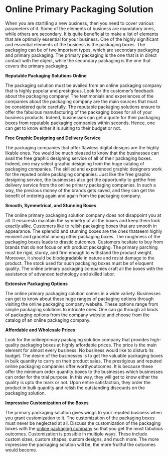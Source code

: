 # Online Primary Packaging Solution
When you are starti8ng a new business, then you need to cover various parameters of it. Some of the elements of business are mandatory ones, while others are secondary. It is quite beneficial to make a list of elements that are optimally essential for your business. One of the highly significant and essential elements of the business is the packaging boxes. The packaging can be of two important types, which are secondary packaging and primary packaging. The primary packaging is the one that is in direct contact with the object, while the secondary packaging is the one that covers the primary packaging. 

<b>Reputable Packaging Solutions Online</b>

The packaging solution must be availed from an online packaging company that is highly popular and prestigious. Look for the customer’s feedback about the packaging company! The testimonials and experiences of the companies about the packaging company are the main sources that must be considered quite carefully. The reputable packaging solutions ensure to offer the fabulous manufacturing of the packaging boxes for all of your business products. Indeed, businesses can get a quote for their packaging boxes from reputable packaging companies within seconds. Hence, one can get to know either it is suiting to their budget or not. 

<b>Free Graphic Designing and Delivery Service</b>

The packaging companies that offer flawless digital designs are the highly likable ones. You would be much pleased to know that the businesses can avail the free graphic designing service of all of their packaging boxes. Indeed, one may select graphic designing from the huge catalog of packaging companies. 
The skilled and experienced graphic designers work for the reputed online packaging companies. Just like the free graphic designing service, the businesses also get the opportunity to getthe free delivery service from the online primary packaging companies. In such a way, the precious money of the brands gets saved, and they can get the benefit of ordering again and again from the packaging company. 

<b>Smooth, Symmetrical, and Stunning Boxes</b>

The online primary packaging solution company does not disappoint you at all. It ensuresto maintain the symmetry of all the boxes and keep them look exactly alike. Customers like to relish packaging boxes that are smooth in appearance. The splendid and stunning boxes are the ones thatseem highly eminent and graceful among other packaging boxes. The roughness of the packaging boxes leads to drastic outcomes. 
Customers hesitate to buy from brands that do not focus on eth product packaging. The primary parching must be rigid, sturdy, and firm enough to withstand the product weight. Moreover, it should be biodegradable in nature and resist damage to the product. The stock used for such packaging boxes must be of eloquent quality. The online primary packaging companies craft all the boxes with the assistance of advanced technology and skilled labor. 

<b>Extensive Packaging Options</b>

The online primary packaging solution comes in a wide variety. Businesses can get to know about these huge ranges of packaging options through visiting the online packaging company website. These options range from simple packaging solutions to intricate ones. One can go through all kinds of packaging options from the company website and choose from the catalog of an online packaging company.

<b>Affordable and Wholesale Prices</b>

Look for the onlineprimary packaging solution company that provides high-quality packaging boxes at highly affordable prices. The price is the main element for almost every business. No business would like to disturb its budget. The desire of the businesses is to get the valuable packaging boxes in bulk quantity to carry on their product sales. 
The prestigious and reputed online packaging companies offer worthyoutcomes. It is because these offer the minimum order quantity boxes to the businesses which businesses can order for the trial purpose. In this way, they will get to know either the quality is upto the mark or not. Upon entire satisfaction, they order the product in bulk quantity and relish the outstanding discounts on the packaging solution.

<b>Impressive Customization of the Boxes</b>

The primary packaging solution gives wings to your reputed business when you grant customization to it. The customization of the packaging boxes must never be neglected at all. Discuss the customization of the packaging boxes with the <a href="https://quickcustomboxes.com/" title="Online Packaging Company">online packaging company</a> so that you get the most fabulous outcomes. Customization is possible in multiple ways. These include custom sizes, custom shapes, custom designs, and much more. The more impressive the packaging solution will be, the more fruitful the outcomes would become.
